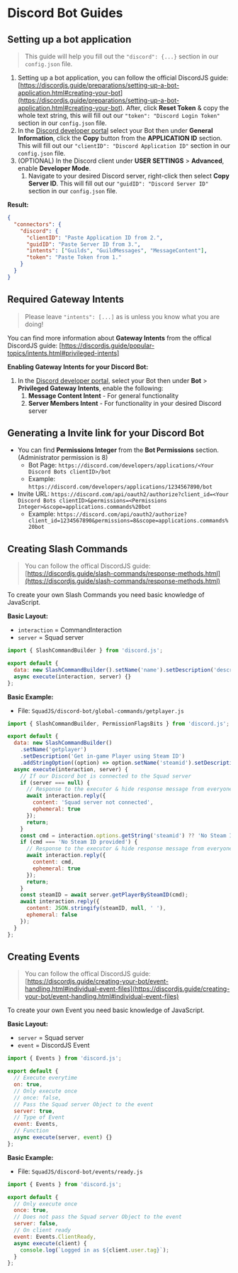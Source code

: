 # Discord Bot Guides

## Setting up a bot application

> This guide will help you fill out the `"discord": {...}` section in our `config.json` file.

1. Setting up a bot application, you can follow the official DiscordJS guide: [https://discordjs.guide/preparations/setting-up-a-bot-application.html#creating-your-bot](https://discordjs.guide/preparations/setting-up-a-bot-application.html#creating-your-bot). After, click **Reset Token** & copy the whole text string, this will fill out our `"token": "Discord Login Token"` section in our `config.json` file.
2. In the [Discord developer portal](https://discord.com/developers/applications) select your Bot then under **General Information**, click the **Copy** button from the **APPLICATION ID** section. This will fill out our `"clientID": "Discord Application ID"` section in our `config.json` file.
3. (OPTIONAL) In the Discord client under **USER SETTINGS** > **Advanced**, enable **Developer Mode**.
   1. Navigate to your desired Discord server, right-click then select **Copy Server ID**. This will fill out our `"guidID": "Discord Server ID"` section in our `config.json` file.

**Result:**

```json
{
  "connectors": {
    "discord": {
      "clientID": "Paste Application ID from 2.",
      "guidID": "Paste Server ID from 3.",
      "intents": ["Guilds", "GuildMessages", "MessageContent"],
      "token": "Paste Token from 1."
    }
  }
}
```

## Required Gateway Intents

> Please leave `"intents": [...]` as is unless you know what you are doing!

You can find more information about **Gateway Intents** from the offical DiscordJS guide: [https://discordjs.guide/popular-topics/intents.html#privileged-intents]

**Enabling Gateway Intents for your Discord Bot:**

1. In the [Discord developer portal](https://discord.com/developers/applications), select your Bot then under **Bot** > **Privileged Gateway Intents**, enable the following:
   1. **Message Content Intent** - For general functionality
   2. **Server Members Intent** - For functionality in your desired Discord server

## Generating a Invite link for your Discord Bot

- You can find **Permissions Integer** from the **Bot Permissions** section. (Administrator permission is 8)
  - Bot Page: `https://discord.com/developers/applications/<Your Discord Bots clientID>/bot`
  - Example: `https://discord.com/developers/applications/1234567890/bot`
- Invite URL: `https://discord.com/api/oauth2/authorize?client_id=<Your Discord Bots clientID>&permissions=<Permissions Integer>&scope=applications.commands%20bot`
  - Example: `https://discord.com/api/oauth2/authorize?client_id=1234567890&permissions=8&scope=applications.commands%20bot`

## Creating Slash Commands

> You can follow the offical DiscordJS guide: [https://discordjs.guide/slash-commands/response-methods.html](https://discordjs.guide/slash-commands/response-methods.html)

To create your own Slash Commands you need basic knowledge of JavaScript.

**Basic Layout:**

- `interaction` = CommandInteraction
- `server` = Squad server

```js
import { SlashCommandBuilder } from 'discord.js';

export default {
  data: new SlashCommandBuilder().setName('name').setDescription('description'),
  async execute(interaction, server) {}
};
```

**Basic Example:**

- File: `SquadJS/discord-bot/global-commands/getplayer.js`

```js
import { SlashCommandBuilder, PermissionFlagsBits } from 'discord.js';

export default {
  data: new SlashCommandBuilder()
    .setName('getplayer')
    .setDescription('Get in-game Player using Steam ID')
    .addStringOption((option) => option.setName('steamid').setDescription('Steam 64 ID')),
  async execute(interaction, server) {
    // If our Discord bot is connected to the Squad server
    if (server === null) {
      // Response to the executor & hide response message from everyone but the executor of the slash command
      await interaction.reply({
        content: 'Squad server not connected',
        ephemeral: true
      });
      return;
    }
    const cmd = interaction.options.getString('steamid') ?? 'No Steam ID provided';
    if (cmd === 'No Steam ID provided') {
      // Response to the executor & hide response message from everyone but the executor of the slash command
      await interaction.reply({
        content: cmd,
        ephemeral: true
      });
      return;
    }
    const steamID = await server.getPlayerBySteamID(cmd);
    await interaction.reply({
      content: JSON.stringify(steamID, null, ' '),
      ephemeral: false
    });
  }
};
```

## Creating Events

> You can follow the offical DiscordJS guide: [https://discordjs.guide/creating-your-bot/event-handling.html#individual-event-files](https://discordjs.guide/creating-your-bot/event-handling.html#individual-event-files)

To create your own Event you need basic knowledge of JavaScript.

**Basic Layout:**

- `server` = Squad server
- `event` = DiscordJS Event

```js
import { Events } from 'discord.js';

export default {
  // Execute everytime
  on: true,
  // Only execute once
  // once: false,
  // Pass the Squad server Object to the event
  server: true,
  // Type of Event
  event: Events,
  // Function
  async execute(server, event) {}
};
```

**Basic Example:**

- File: `SquadJS/discord-bot/events/ready.js`

```js
import { Events } from 'discord.js';

export default {
  // Only execute once
  once: true,
  // Does not pass the Squad server Object to the event
  server: false,
  // On client ready
  event: Events.ClientReady,
  async execute(client) {
    console.log(`Logged in as ${client.user.tag}`);
  }
};
```
